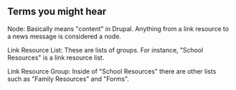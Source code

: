 ## Terms you might hear

Node: Basically means "content" in Drupal. Anything from a link resource to a news message is considered a node. 

Link Resource List: These are lists of groups. For instance, "School Resources" is a link resource list. 

Link Resource Group: Inside of "School Resources" there are other lists such as "Family Resources" and "Forms".

